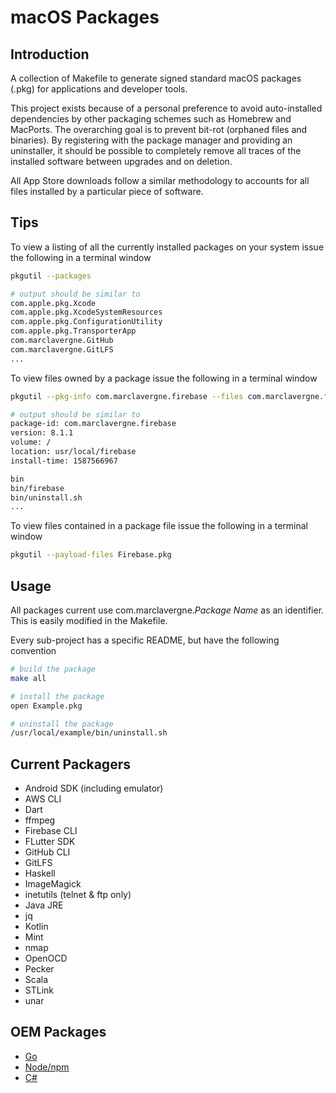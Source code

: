# macOS Packages

## Introduction

A collection of Makefile to generate signed standard macOS packages (.pkg) for applications and developer tools.

This project exists because of a personal preference to avoid auto-installed dependencies by other packaging schemes such as Homebrew and MacPorts. The overarching goal is to prevent bit-rot (orphaned files and binaries). By registering with the package manager and providing an uninstaller, it should be possible to completely remove all traces of the installed software between upgrades and on deletion.

All App Store downloads follow a similar methodology to accounts for all files installed by a particular piece of software.

## Tips

To view a listing of all the currently installed packages on your system issue the following in a terminal window

```bash
pkgutil --packages

# output should be similar to
com.apple.pkg.Xcode
com.apple.pkg.XcodeSystemResources
com.apple.pkg.ConfigurationUtility
com.apple.pkg.TransporterApp
com.marclavergne.GitHub
com.marclavergne.GitLFS
...
```

To view files owned by a package issue the following in a terminal window

```bash
pkgutil --pkg-info com.marclavergne.firebase --files com.marclavergne.firebase

# output should be similar to
package-id: com.marclavergne.firebase
version: 8.1.1
volume: /
location: usr/local/firebase
install-time: 1587566967

bin
bin/firebase
bin/uninstall.sh
...
```

To view files contained in a package file issue the following in a terminal window

```bash
pkgutil --payload-files Firebase.pkg
```

## Usage

All packages current use com.marclavergne.*Package Name* as an identifier. This is easily modified in the Makefile.

Every sub-project has a specific README, but have the following convention

```bash
# build the package
make all

# install the package
open Example.pkg

# uninstall the package
/usr/local/example/bin/uninstall.sh
```

## Current Packagers

- Android SDK (including emulator)
- AWS CLI
- Dart
- ffmpeg
- Firebase CLI
- FLutter SDK
- GitHub CLI
- GitLFS
- Haskell
- ImageMagick
- inetutils (telnet & ftp only)
- Java JRE
- jq
- Kotlin
- Mint
- nmap
- OpenOCD
- Pecker
- Scala
- STLink
- unar

## OEM Packages

- [Go](https://golang.org/dl/)
- [Node/npm](https://nodejs.org/en/)
- [C#](https://download.microsoft.com/download/D/C/F/DCFA73BE-93CE-4DA0-AB76-98972FD6E475/dotnet-sdk-2.1.101-osx-gs-x64.pkg)
